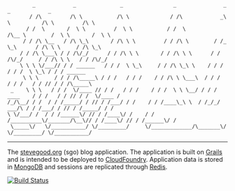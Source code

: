             _            _              _                _               _             _            _        
           / /\         /\ \           /\ \             / /\            _\ \          /\ \         /\ \      
          / /  \       /  \ \         /  \ \           / /  \          /\__ \        /  \ \       /  \ \     
         / / /\ \__   / /\ \_\       / /\ \ \         / / /\ \        / /_ \_\      / /\ \ \     / /\ \_\    
        / / /\ \___\ / / /\/_/      / / /\ \ \       / / /\ \ \      / / /\/_/     / / /\ \ \   / / /\/_/    
        \ \ \ \/___// / / ______   / / /  \ \_\     / / /\ \_\ \    / / /         / / /  \ \_\ / / / ______  
         \ \ \     / / / /\_____\ / / /   / / /    / / /\ \ \___\  / / /         / / /   / / // / / /\_____\ 
     _    \ \ \   / / /  \/____ // / /   / / /    / / /  \ \ \__/ / / / ____    / / /   / / // / /  \/____ / 
    /_/\__/ / /  / / /_____/ / // / /___/ / /    / / /____\_\ \  / /_/_/ ___/\ / / /___/ / // / /_____/ / /  
    \ \/___/ /  / / /______\/ // / /____\/ /    / / /__________\/_______/\__\// / /____\/ // / /______\/ /   
     \_____\/   \/___________/ \/_________/     \/_____________/\_______\/    \/_________/ \/___________/    
                                                                                                             
---------------------------------------------------------------------------------------------------------------- 


The [stevegood.org](http://stevegood.org) (sgo) blog application.  The application is built on
[Grails](http://grails.org/) and is intended to be deployed to [CloudFoundry](http://cloudfoundry.org).
Application data is stored in [MongoDB](http://mongodb.org) and sessions are replicated through [Redis](http://redis.io).

[![Build Status](https://drone.io/bitbucket.org/stevegood/blog/status.png)](https://drone.io/bitbucket.org/stevegood/blog/latest)
